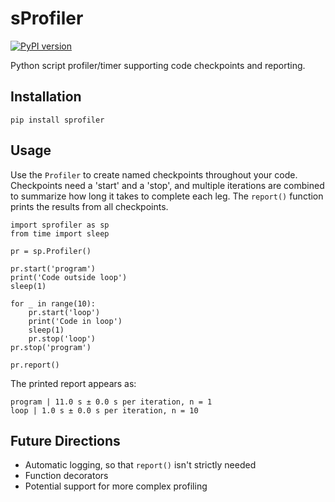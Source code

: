 # sProfiler 
[![PyPI version](https://badge.fury.io/py/sprofiler.svg)](https://badge.fury.io/py/sprofiler) 

Python script profiler/timer supporting code checkpoints and reporting.

## Installation
```
pip install sprofiler
```

## Usage
Use the `Profiler` to create named checkpoints throughout your code. Checkpoints need a 'start' and a 'stop', and 
multiple iterations are combined to summarize how long it takes to complete each leg. The `report()` function
prints the results from all checkpoints.
```
import sprofiler as sp
from time import sleep

pr = sp.Profiler()

pr.start('program')
print('Code outside loop')
sleep(1)
    
for _ in range(10):
    pr.start('loop')
    print('Code in loop')
    sleep(1)
    pr.stop('loop')
pr.stop('program')
    
pr.report()
```

The printed report appears as:
```
program | 11.0 s ± 0.0 s per iteration, n = 1
loop | 1.0 s ± 0.0 s per iteration, n = 10
```

## Future Directions

* Automatic logging, so that `report()` isn't strictly needed
* Function decorators
* Potential support for more complex profiling
